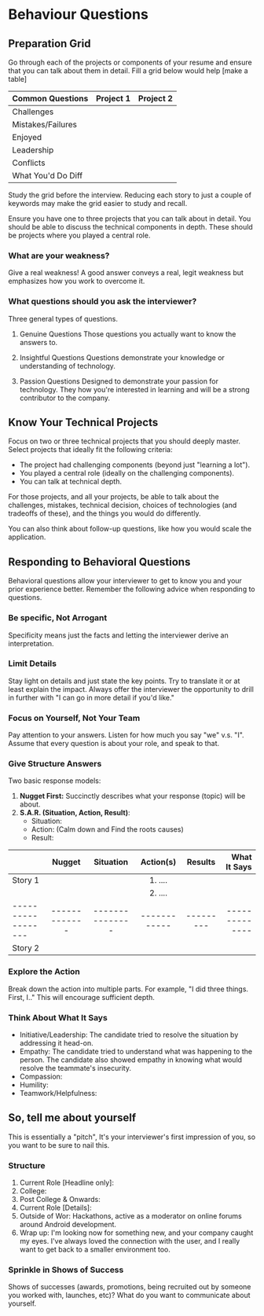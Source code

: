 # Behaviour Questions

## Preparation Grid
Go through each of the projects or components of your resume and ensure that you can talk about them in detail. Fill a grid below would help
[make a table]

| Common Questions    | Project 1   | Project 2     |
| :---                |    :----:   |          ---: |
| Challenges          |             |               |
| Mistakes/Failures   |             |               |
| Enjoyed             |             |               |
| Leadership          |             |               |
| Conflicts           |             |               |
| What You'd Do Diff  |             |               |



Study the grid before the interview. Reducing each story to just a couple of keywords may make the grid easier to study and recall. 

Ensure you have one to three projects that you can talk about in detail. You should be able to discuss the technical components in depth. These should be projects where you played a central role.

### What are your weakness?
Give a real weakness! A good answer conveys a real, legit weakness but emphasizes how you work to overcome it.

### What questions should you ask the interviewer?
Three general types of questions.
1. Genuine Questions
Those questions you actually want to know the answers to.

2. Insightful Questions
Questions demonstrate your knowledge or understanding of technology.

3. Passion Questions
Designed to demonstrate your passion for technology. They how you're interested in learning and will be a strong contributor to the company.


## Know Your Technical Projects

Focus on two or three technical projects  that you should deeply master. Select projects that ideally fit the following criteria:
- The project had challenging components (beyond just "learning a lot").
- You played a central role (ideally on the challenging components).
- You can talk at technical depth.

For those projects, and all your projects, be able to talk about the challenges, mistakes, technical decision, choices of technologies (and tradeoffs of these), and the things you would do differently.

You can also think about follow-up questions, like how you would scale the application.

## Responding to Behavioral Questions

Behavioral questions allow your interviewer to get to know you and your prior experience better. Remember the following advice when responding to questions. 

### Be specific, Not Arrogant 
Specificity means just the facts and letting the interviewer derive an interpretation. 

### Limit Details
Stay light on details and just state the key points. Try to translate it or at least explain the impact. Always offer the interviewer the opportunity to drill in further with "I can go in more detail if you'd like."

### Focus on Yourself, Not Your Team
Pay attention to your answers. Listen for how much you say "we" v.s. "I". Assume that every question is about your role, and speak to that. 

### Give Structure Answers
Two basic response models:

1. __Nugget First:__ Succinctly describes what your response (topic) will be about. 
2. __S.A.R. (Situation, Action, Result)__: 
    - Situation:  
    - Action: (Calm down and Find the roots causes)
    - Result:


|                  | Nugget      |    Situation  |  Action(s) | Results | What It Says |
| :---             |    :----:   |       :---:   |  :---:     | :---:   |    ---:      |
| Story 1          |             |               |  1. ....   |         |              |
|                  |             |               |  2. ....   |         |              |
|------------------|-------------|---------------|------------|---------|--------------|
| Story 2          |             |               |            |         |              |


### Explore the Action
Break down the action into multiple parts. For example, "I did three things. First, I.." This will encourage sufficient depth.

### Think About What It Says

- Initiative/Leadership: The candidate tried to resolve the situation by addressing it head-on.
- Empathy: The candidate tried to understand what was happening to the person. The candidate also showed empathy in knowing what would resolve the teammate's insecurity.
- Compassion:
- Humility:
- Teamwork/Helpfulness:


## So, tell me about yourself

This is essentially a "pitch", It's your interviewer's first impression of you, so you want to be sure to nail this.

### Structure 

1. Current Role [Headline only]: 
2. College:
3. Post College & Onwards:
4. Current Role [Details]:
4. Outside of Wor: Hackathons, active as a moderator on online forums around Android development.
5. Wrap up: I'm looking now for something new, and your company caught my eyes. I've always loved the connection with the user, and I really want to get back to a smaller environment too.


### Sprinkle in Shows of Success
Shows of successes (awards, promotions, being recruited out by someone you worked with, launches, etc)? What do you want to communicate about yourself.

